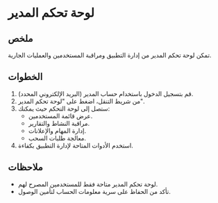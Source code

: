 # لوحة تحكم المدير

## ملخص

تمكن لوحة تحكم المدير من إدارة التطبيق ومراقبة المستخدمين والعمليات الجارية.

## الخطوات

1. قم بتسجيل الدخول باستخدام حساب المدير (البريد الإلكتروني المحدد).
2. من شريط التنقل، اضغط على "لوحة تحكم المدير".
3. ستصل إلى لوحة التحكم حيث يمكنك:
   - عرض قائمة المستخدمين.
   - مراقبة النشاط والتقارير.
   - إدارة المهام والإعلانات.
   - معالجة طلبات السحب.
4. استخدم الأدوات المتاحة لإدارة التطبيق بكفاءة.

## ملاحظات

- لوحة تحكم المدير متاحة فقط للمستخدمين المصرح لهم.
- تأكد من الحفاظ على سرية معلومات الحساب لتأمين الوصول.